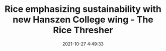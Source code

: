---
"title": "Rice emphasizing sustainability with new Hanszen College wing - The Rice Thresher"
"date": "2021-10-27 4:49:33"
"feed_name": "GOOGLENEWSCONSTRUCTION"
"feed_website": "https://news.google.com/search?q=construction%2Bincident&hl=en-US&gl=US&ceid=US:en"
"feed_rss": "https://news.google.com/rss/search?q=construction%2Bincident&hl=en-US&gl=US&ceid=US:en"
"link": "https://www.ricethresher.org/article/2021/10/rice-emphasizing-sustainability-with-new-hanszen-college-wing"
"source": "{'href': 'https://www.ricethresher.org', 'title': 'The Rice Thresher'}"
"file": "_posts/2021-1-1-2a511bd6c61e49dc8640c4be39ba9a6d264fcfbf.md"
"accident": "0"
"drilling": "0"
"dead": "0"
"injured": "0"
"arrested": "0"
"place": "unknown place"
"where": "unknown site"
"causes": "unknown"
"place_uri": "unknown place"
---